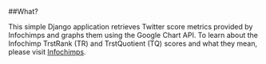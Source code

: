 ##What?

This simple Django application retrieves Twitter score metrics provided by Infochimps and graphs them using the Google Chart API. To learn about the Infochimp TrstRank (TR) and TrstQuotient (TQ) scores and what they mean, please visit [Infochimps](http://api.infochimps.com/describe/soc/net/tw/trstrank).
